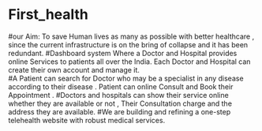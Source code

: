 # First_health
#our Aim: To save Human lives as many as possible with better healthcare , since the current infrastructure is on the bring of collapse and it has been redundant.
#Dashboard system Where a Doctor and Hospital provides online Services to patients all over the India. Each Doctor and Hospital can create their own account and manage it.  
#A Patient can search for Doctor who may be a specialist in any disease according to their disease . Patient can online Consult and Book their Appointment .
#Doctors and hospitals can show their service online whether they are available or not , Their Consultation charge and the address they are available.
#We are building and refining a one-step telehealth website with robust medical services.


